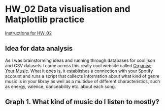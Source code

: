 # HW_02 Data visualisation and Matplotlib practice

[Instructions for HW_02](https://github.com/mikeizbicki/cmc-csci040/tree/2021fall/hw_02)

## Idea for data analysis
As I was brainstorming ideas and running through databases for cool json and CSV datasets I came across this really cool website called [Organise Your Music](http://organizeyourmusic.playlistmachinery.com/index.html#). What it does is, it establishes a connection with your Spotify account and runs a script that collects information about what kind of genre music is in your libray as well as a multidue of different characteristics, such as energy, valence, danceability etc. about each song.

## Graph 1. What kind of music do I listen to mostly?




